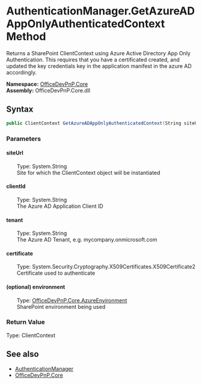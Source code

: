 # AuthenticationManager.GetAzureADAppOnlyAuthenticatedContext Method  
 Returns a SharePoint ClientContext using Azure Active Directory App Only Authentication. This requires that you have a certificated created, and updated the key credentials key in the application manifest in the azure AD accordingly.   

**Namespace:** [OfficeDevPnP.Core](OfficeDevPnP.Core.md)  
**Assembly:** OfficeDevPnP.Core.dll  
## Syntax
```C#
public ClientContext GetAzureADAppOnlyAuthenticatedContext(String siteUrl, String clientId, String tenant, X509Certificate2 certificate, AzureEnvironment environment)
```
### Parameters
#### siteUrl  
&emsp;&emsp;Type: System.String  
&emsp;&emsp;Site for which the ClientContext object will be instantiated  

  

#### clientId  
&emsp;&emsp;Type: System.String  
&emsp;&emsp;The Azure AD Application Client ID  

  

#### tenant  
&emsp;&emsp;Type: System.String  
&emsp;&emsp;The Azure AD Tenant, e.g. mycompany.onmicrosoft.com  

  

#### certificate  
&emsp;&emsp;Type: System.Security.Cryptography.X509Certificates.X509Certificate2  
&emsp;&emsp;Certificate used to authenticate  

  

#### (optional) environment  
&emsp;&emsp;Type: [OfficeDevPnP.Core.AzureEnvironment](OfficeDevPnP.Core.AzureEnvironment.md)  
&emsp;&emsp;SharePoint environment being used  

  

### Return Value
Type: ClientContext  
  


## See also
- [AuthenticationManager](OfficeDevPnP.Core.AuthenticationManager.md) 
- [OfficeDevPnP.Core](OfficeDevPnP.Core.md) 
